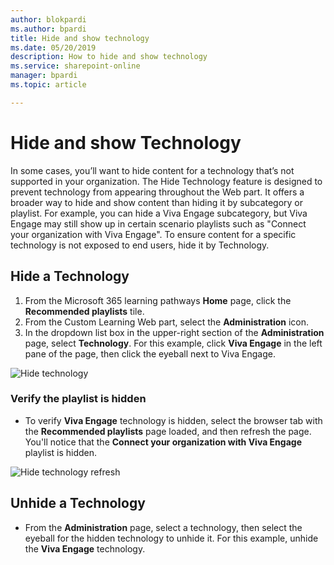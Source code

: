 ```yaml
---
author: blokpardi
ms.author: bpardi
title: Hide and show technology
ms.date: 05/20/2019
description: How to hide and show technology
ms.service: sharepoint-online
manager: bpardi
ms.topic: article

---
```


# Hide and show Technology

In some cases, you’ll want to hide content for a technology that’s not supported in your organization. The Hide Technology feature is designed to prevent technology from appearing throughout the Web part. It offers a broader way to hide and show content than hiding it by subcategory or playlist. For example, you can hide a Viva Engage subcategory, but Viva Engage may still show up in certain scenario playlists such as "Connect your organization with Viva Engage". To ensure content for a specific technology is not exposed to end users, hide it by Technology. 

## Hide a Technology

1. From the Microsoft 365 learning pathways **Home** page, click the **Recommended playlists** tile.
2. From the Custom Learning Web part, select the **Administration** icon.
3. In the dropdown list box in the upper-right section of the **Administration** page, select **Technology**.
For this example, click **Viva Engage** in the left pane of the page, then click the eyeball next to Viva Engage.  

![Hide technology](media/cg-hidetech.png)

### Verify the playlist is hidden
- To verify **Viva Engage** technology is hidden, select the browser tab with the **Recommended playlists** page loaded, and then refresh the page. You'll notice that the **Connect your organization with Viva Engage** playlist is hidden. 

![Hide technology refresh](media/cg-hidetechrefresh.png)

## Unhide a Technology

- From the **Administration** page, select a technology, then select the eyeball for the hidden technology to unhide it. For this example, unhide the **Viva Engage** technology. 